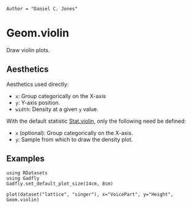 ```@meta
Author = "Daniel C. Jones"
```

# Geom.violin

Draw violin plots.

## Aesthetics

Aesthetics used directly:

  * `x`: Group categorically on the X-axis
  * `y`: Y-axis position.
  * `width`: Density at a given `y` value.

With the default statistic [Stat.violin](@ref), only the following need be defined:

  * `x` (optional): Group categorically on the X-axis.
  * `y`: Sample from which to draw the density plot.


## Examples

```@setup 1
using RDatasets
using Gadfly
Gadfly.set_default_plot_size(14cm, 8cm)
```

```@example 1
plot(dataset("lattice", "singer"), x="VoicePart", y="Height", Geom.violin)
```
